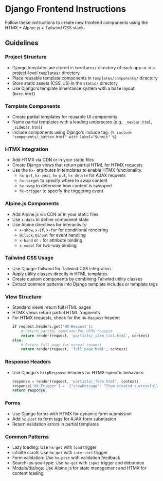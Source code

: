 # Django Frontend Instructions

Follow these instructions to create new frontend components using the HTMX + Alpine.js + Tailwind CSS stack.

## Guidelines

### Project Structure
- Django templates are stored in `templates/` directory of each app or in a project-level `templates/` directory
- Place reusable template components in `templates/components/` directory
- Store static assets (CSS, JS) in the `static/` directory
- Use Django's template inheritance system with a base layout (`base.html`)

### Template Components
- Create partial templates for reusable UI components
- Name partial templates with a leading underscore (e.g., `_navbar.html`, `_sidebar.html`)
- Include components using Django's include tag: `{% include "components/_button.html" with label="Submit" %}`

### HTMX Integration
- Add HTMX via CDN or in your static files
- Create Django views that return partial HTML for HTMX requests
- Use the `hx-` attributes in templates to enable HTMX functionality:
  - `hx-get`, `hx-post`, `hx-put`, `hx-delete` for AJAX requests
  - `hx-target` to specify where to swap content
  - `hx-swap` to determine how content is swapped
  - `hx-trigger` to specify the triggering event

### Alpine.js Components
- Add Alpine.js via CDN or in your static files
- Use `x-data` to define component state
- Use Alpine directives for interactivity:
  - `x-show`, `x-if`, `x-for` for conditional rendering
  - `@click`, `@input` for event handling
  - `x-bind` or `:` for attribute binding
  - `x-model` for two-way binding

### Tailwind CSS Usage
- Use Django-Tailwind for Tailwind CSS integration
- Apply utility classes directly in HTML templates
- Create custom components by combining Tailwind utility classes
- Extract common patterns into Django template includes or template tags

### View Structure
- Standard views return full HTML pages
- HTMX views return partial HTML fragments
- For HTMX requests, check for the `HX-Request` header:
  ```python
  if request.headers.get('HX-Request'):
      # Return partial template for HTMX request
      return render(request, 'partials/_item_list.html', context)
  else:
      # Return full page for normal request
      return render(request, 'full_page.html', context)
  ```

### Response Headers
- Use Django's `HttpResponse` headers for HTMX-specific behaviors:
  ```python
  response = render(request, 'partials/_form.html', context)
  response['HX-Trigger'] = '{"showMessage": "Item created successfully"}'
  return response
  ```

### Forms
- Use Django forms with HTMX for dynamic form submission
- Add `hx-post` to form tags for AJAX form submission
- Return validation errors in partial templates

### Common Patterns
- Lazy loading: Use `hx-get` with `load` trigger
- Infinite scroll: Use `hx-get` with `intersect` trigger
- Form validation: Use `hx-post` with validation feedback
- Search-as-you-type: Use `hx-get` with `input` trigger and debounce
- Modals/dialogs: Use Alpine.js for state management and HTMX for content loading
